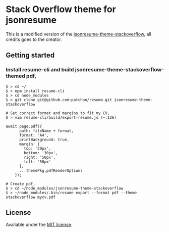 # Stack Overflow theme for jsonresume
This is a modified version of the [jsonresume-theme-stackoverflow](https://github.com/phoinixi/jsonresume-theme-stackoverflow), all credits goes to the creator.

## Getting started

### Install resume-cli and build jsonresume-theme-stackoverflow-themed pdf,
```
$ > cd ~/
$ > npm install resume-cli
$ > cd node_modules
$ > git clone git@github.com:patchon/resume.git jsonresume-theme-stackoverflow

# Set correct format and margins to fit my CV,
$ > vim resume-cli/build/export-resume.js (~:126)

await page.pdf({
      path: fileName + format,
      format: 'A4',
      printBackground: true,
      margin: {
        top: '20px',
        bottom: '30px',
        right: '50px',
        left: '50px'
      },
      ...themePkg.pdfRenderOptions
    });

# Create pdf,
$ > cd ~/node_modules/jsonresume-theme-stackoverflow
$ > ~/node_modules/.bin/resume export --format pdf --theme stackoverflow mycv.pdf

```
## License

Available under the [MIT license](http://opensource.org/licenses/mit-license.php).

